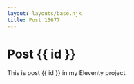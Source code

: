 ```yaml
---
layout: layouts/base.njk
title: Post 15677
---
```


# Post {{ id }}

This is post {{ id }} in my Eleventy project.
